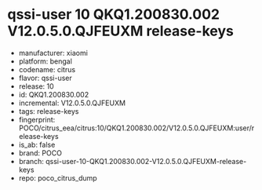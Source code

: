 # qssi-user 10 QKQ1.200830.002 V12.0.5.0.QJFEUXM release-keys
- manufacturer: xiaomi
- platform: bengal
- codename: citrus
- flavor: qssi-user
- release: 10
- id: QKQ1.200830.002
- incremental: V12.0.5.0.QJFEUXM
- tags: release-keys
- fingerprint: POCO/citrus_eea/citrus:10/QKQ1.200830.002/V12.0.5.0.QJFEUXM:user/release-keys
- is_ab: false
- brand: POCO
- branch: qssi-user-10-QKQ1.200830.002-V12.0.5.0.QJFEUXM-release-keys
- repo: poco_citrus_dump
